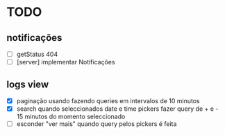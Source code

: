 # TODO

## notificações

- [ ] getStatus 404
- [ ] [server] implementar Notificações

## logs view

- [x] paginação usando fazendo queries em intervalos de 10 minutos
- [x] search quando seleccionados date e time pickers fazer query de + e - 15 minutos do momento seleccionado
- [ ] esconder "ver mais" quando query pelos pickers é feita
